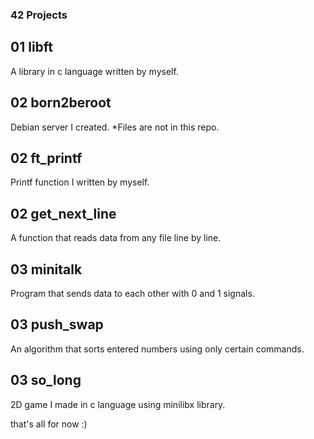 ### 42 Projects

## 01 libft

A library in c language written by myself.

## 02 born2beroot

Debian server I created. *Files are not in this repo.

## 02 ft_printf

Printf function I written by myself.

## 02 get_next_line

A function that reads data from any file line by line.

## 03 minitalk

Program that sends data to each other with 0 and 1 signals.

## 03 push_swap

An algorithm that sorts entered numbers using only certain commands.

## 03 so_long

2D game I made in c language using minilibx library.



that's all for now :)
